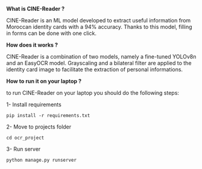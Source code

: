 **What is CINE-Reader ?**

CINE-Reader is an ML model developed to extract useful information from Moroccan identity cards with a 94% accuracy. Thanks to this model, filling in forms can be done with one click.

**How does it works ?**

CINE-Reader is a combination of two models, namely a fine-tuned YOLOv8n and an EasyOCR model. Grayscaling and a bilateral filter are applied to the identity card image to facilitate the extraction of personal informations.

**How to run it on your laptop ?**

to run CINE-Reader on your laptop you should do the following steps:

1- Install requirements

`pip install -r requirements.txt`

2- Move to projects folder

`cd ocr_project`

3- Run server

`python manage.py runserver`
